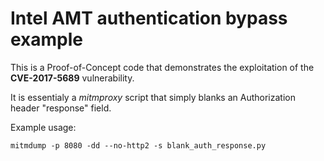 # Intel AMT authentication bypass example

This is a Proof-of-Concept code that demonstrates the exploitation of the __CVE-2017-5689__ vulnerability.

It is essentialy a _mitmproxy_ script that simply blanks an Authorization header "response" field.

Example usage:
```
mitmdump -p 8080 -dd --no-http2 -s blank_auth_response.py
```
